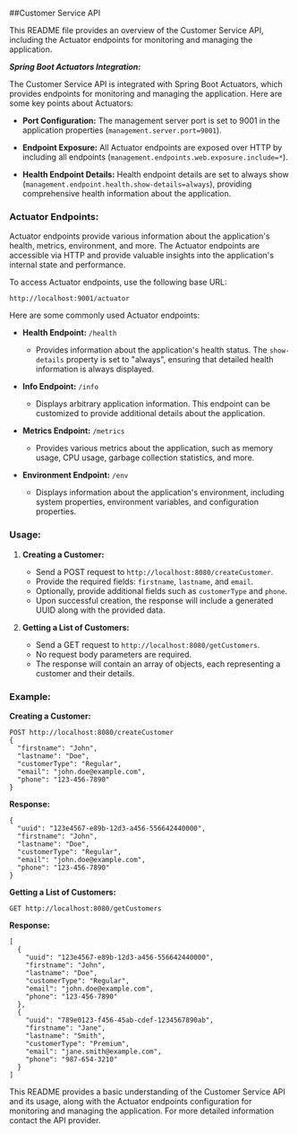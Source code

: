 ##Customer Service API

This README file provides an overview of the Customer Service API, including the Actuator endpoints for monitoring and managing the application.



***Spring Boot Actuators Integration:***

The Customer Service API is integrated with Spring Boot Actuators, which provides endpoints for monitoring and managing the application. Here are some key points about Actuators:

- **Port Configuration:** The management server port is set to 9001 in the application properties (`management.server.port=9001`).

- **Endpoint Exposure:** All Actuator endpoints are exposed over HTTP by including all endpoints (`management.endpoints.web.exposure.include=*`).

- **Health Endpoint Details:** Health endpoint details are set to always show (`management.endpoint.health.show-details=always`), providing comprehensive health information about the application.
 
### Actuator Endpoints:

Actuator endpoints provide various information about the application's health, metrics, environment, and more. The Actuator endpoints are accessible via HTTP and provide valuable insights into the application's internal state and performance.

To access Actuator endpoints, use the following base URL:

```
http://localhost:9001/actuator
```

Here are some commonly used Actuator endpoints:

- **Health Endpoint:** `/health`
    - Provides information about the application's health status. The `show-details` property is set to "always", ensuring that detailed health information is always displayed.

- **Info Endpoint:** `/info`
    - Displays arbitrary application information. This endpoint can be customized to provide additional details about the application.

- **Metrics Endpoint:** `/metrics`
    - Provides various metrics about the application, such as memory usage, CPU usage, garbage collection statistics, and more.

- **Environment Endpoint:** `/env`
    - Displays information about the application's environment, including system properties, environment variables, and configuration properties.

### Usage:

1. **Creating a Customer:**
    - Send a POST request to `http://localhost:8080/createCustomer`.
    - Provide the required fields: `firstname`, `lastname`, and `email`.
    - Optionally, provide additional fields such as `customerType` and `phone`.
    - Upon successful creation, the response will include a generated UUID along with the provided data.

2. **Getting a List of Customers:**
    - Send a GET request to `http://localhost:8080/getCustomers`.
    - No request body parameters are required.
    - The response will contain an array of objects, each representing a customer and their details.

### Example:

**Creating a Customer:**
```
POST http://localhost:8080/createCustomer
{
  "firstname": "John",
  "lastname": "Doe",
  "customerType": "Regular",
  "email": "john.doe@example.com",
  "phone": "123-456-7890"
}
```
**Response:**
```
{
  "uuid": "123e4567-e89b-12d3-a456-556642440000",
  "firstname": "John",
  "lastname": "Doe",
  "customerType": "Regular",
  "email": "john.doe@example.com",
  "phone": "123-456-7890"
}
```

**Getting a List of Customers:**
```
GET http://localhost:8080/getCustomers
```
**Response:**
```
[
  {
    "uuid": "123e4567-e89b-12d3-a456-556642440000",
    "firstname": "John",
    "lastname": "Doe",
    "customerType": "Regular",
    "email": "john.doe@example.com",
    "phone": "123-456-7890"
  },
  {
    "uuid": "789e0123-f456-45ab-cdef-1234567890ab",
    "firstname": "Jane",
    "lastname": "Smith",
    "customerType": "Premium",
    "email": "jane.smith@example.com",
    "phone": "987-654-3210"
  }
]
```

This README provides a basic understanding of the Customer Service API and its usage, along with the Actuator endpoints configuration for monitoring and managing the application. For more detailed information contact the API provider.
